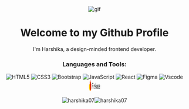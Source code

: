 <div align="center"><img src="https://github.com/harshika07/harshika07/blob/main/gojo.gif" alt="gif" />
</div>
<h1 align="center">Welcome to my Github Profile</h1>

<p align="center">I'm Harshika, a design-minded frontend developer.</p>



<h3 align="center">Languages and Tools:</h3>
<p align="center">
<img  alt="HTML5" height="30px" width="30px" src="https://raw.githubusercontent.com/gilbarbara/logos/master/logos/html-5.svg" />
<img  alt="CSS3" height="30px" width="30px" src="https://raw.githubusercontent.com/gilbarbara/logos/master/logos/css-3.svg" />
<img  alt="Bootstrap" height="30px" width="30px" src="https://raw.githubusercontent.com/gilbarbara/logos/master/logos/bootstrap.svg" />
<img  alt="JavaScript" height="30px" width="30px" src="https://raw.githubusercontent.com/gilbarbara/logos/master/logos/javascript.svg" />
<img  alt="React" height="30px" width="30px" src="https://raw.githubusercontent.com/gilbarbara/logos/master/logos/react.svg" />
<img  alt="Figma" height="30px" width="30px" src="https://raw.githubusercontent.com/gilbarbara/logos/master/logos/figma.svg" />
<img  alt="Vscode" height="30px" width="30px" src="https://raw.githubusercontent.com/gilbarbara/logos/master/logos/visual-studio-code.svg" />
<img  alt="Firebase" height="30px" width="30px" src="https://raw.githubusercontent.com/gilbarbara/logos/master/logos/firebase.svg" />
</p>


<p align="center" ><img width="50%" src="https://github-readme-stats.vercel.app/api/top-langs?username=harshika07&theme=nightowl&show_icons=true&locale=en&layout=compact" alt="harshika07" /><img width="50%" src="https://github-readme-stats.vercel.app/api?username=harshika07&theme=nightowl&show_icons=true&locale=en" alt="harshika07" /></p>


